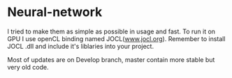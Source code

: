 # Neural-network
I tried to make them as simple as possible in usage and fast.
To run it on GPU I use openCL binding named JOCL(www.jocl.org).
Remember to install JOCL .dll and include it's liblaries into your project.

Most of updates are on Develop branch, master contain more stable but very old code.
